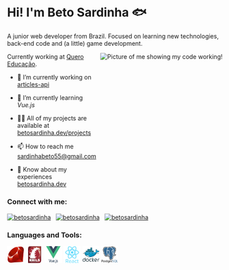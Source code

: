 # Hi! I'm Beto Sardinha :fish:

A junior web developer from Brazil. Focused on learning new technologies, back-end code and (a little) game development.

<img alt="Picture of me showing my code working!" src="https://user-images.githubusercontent.com/38788696/210024122-0ddcd399-7455-4670-9e8d-4270f8d81de2.png" height="300" align="right" />

Currently working at [Quero Educação](https://sobre.quero.com/).

- 🔭 I’m currently working on [articles-api](https://github.com/betosardinha/articles-api)

- 🌱 I’m currently learning *Vue.js*

- 👨‍💻 All of my projects are available at [betosardinha.dev/projects](betosardinha.dev/projects)

- 📫 How to reach me sardinhabeto55@gmail.com

- 📄 Know about my experiences [betosardinha.dev](betosardinha.dev)

<h3 align="left">Connect with me:</h3>
<p align="left">
  <a href="https://linkedin.com/in/betosardinha" target="blank"><img align="center" src="https://cdn-icons-png.flaticon.com/512/174/174857.png" alt="betosardinha" height="30" width="30" /></a> &nbsp;
  <a href="https://dev.to/betosardinha" target="blank"><img align="center" src="https://d2fltix0v2e0sb.cloudfront.net/dev-black.png" alt="betosardinha" height="30" width="30" /></a> &nbsp;
  <a href="https://instagram.com/betosardinha" target="blank"><img align="center" src="https://raw.githubusercontent.com/rahuldkjain/github-profile-readme-generator/master/src/images/icons/Social/instagram.svg" alt="betosardinha" height="30" width="30" /></a>
</p>

<h3 align="left">Languages and Tools:</h3>
<p align="left">
  <a href="https://www.ruby-lang.org/en/" target="_blank" rel="noreferrer"><img src="https://raw.githubusercontent.com/devicons/devicon/master/icons/ruby/ruby-original.svg" alt="ruby" width="40" height="40"/></a>
  <a href="https://rubyonrails.org" target="_blank" rel="noreferrer"><img src="https://raw.githubusercontent.com/devicons/devicon/master/icons/rails/rails-original-wordmark.svg" alt="rails" width="40" height="40"/></a>
  <a href="https://vuejs.org/" target="_blank" rel="noreferrer"><img src="https://raw.githubusercontent.com/devicons/devicon/master/icons/vuejs/vuejs-original-wordmark.svg" alt="vuejs" width="40" height="40"/></a>
  <a href="https://reactjs.org/" target="_blank" rel="noreferrer"><img src="https://raw.githubusercontent.com/devicons/devicon/master/icons/react/react-original-wordmark.svg" alt="react" width="40" height="40"/></a>
  <a href="https://www.docker.com/" target="_blank" rel="noreferrer"><img src="https://raw.githubusercontent.com/devicons/devicon/master/icons/docker/docker-original-wordmark.svg" alt="docker" width="40" height="40"/></a>
  <a href="https://www.postgresql.org" target="_blank" rel="noreferrer"><img src="https://raw.githubusercontent.com/devicons/devicon/master/icons/postgresql/postgresql-original-wordmark.svg" alt="postgresql" width="40" height="40"/></a>
</p>
